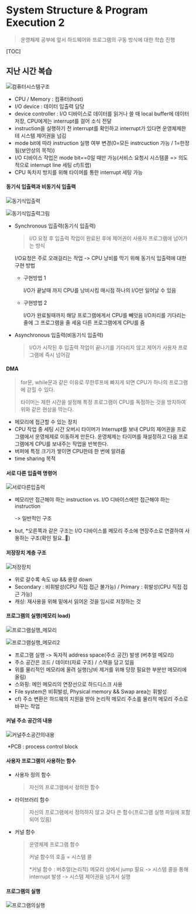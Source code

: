 # System Structure & Program Execution 2

> 운영체제 공부에 앞서 하드웨어와 프로그램의 구동 방식에 대한 학습 진행

[TOC]

## 지난 시간 복습

![컴퓨터시스템구조](assets/컴퓨터시스템구조.png)

- CPU / Memory : 컴퓨터(host)
- I/O device : 데이터 입출력 담당
- device controller : I/O 디바이스로 데이터를 읽거나 쓸 때 local buffer에 데이터 저장, CPU에게는 interrupt를 걸어 소식 전달
- instruction을 실행하기 전 interrupt를 확인하고 interrupt가 있다면 운영체제한테 시스템 제어권을 넘김
- mode bit에 따라 instruction 실행 여부 변경(0=모든 instrcuction 가능 / 1=한정됨(보안상의 목적))
- I/O 디바이스 작업은 mode bit==0일 때만 가능(서비스 요청시 시스템콜 => 의도적으로 interrupt line 세팅 cf)트랩)
- CPU 독차지 방지를 위해 타이머를 통한 interrupt 세팅 가능



#### 동기식 입출력과 비동기식 입출력

![동기식입출력](assets/동기식입출력.png)

![동기식입출력그림](assets/동기식입출력그림.png)

- Synchronous 입출력(동기식 입출력)

  > I/O 요청 후 입출력 작업이 완료된 후에 제어권이 사용자 프로그램에 넘어가는 방식

  I/O요청은 주로 오래걸리는 작업 -> CPU 낭비를 막기 위해 동기식 입출력에 대한 구현 방법

  - 구현방법 1

    I/O가 끝날때 까지 CPU를 낭비시킴
    매시점 하나의 I/O만 일어날 수 있음

  - 구현방법 2

    I/O가 완료될때까지 해당 프로그램에게서 CPU를 빼앗음
    I/O처리를 기다리는 줄에 그 프로그램을 줄 세움
    다른 프로그램에게 CPU를 줌

- Asynchronous 입출력(비동기식 입출력)

  > I/O가 시작된 후 입출력 작업이 끝나기를 기다리지 않고 제어가 사용자 프로그램에 즉시 넘어감

  

#### DMA

> for문, while문과 같은 이유로 무한루프에 빠지게 되면 CPU가 하나의 프로그램에 갇힐 수 있다.
>
> 타이머는 제한 시간을 설정해 특정 프로그램이 CPU를 독점하는 것을 방지하여 위와 같은 현상을 막는다.

- 메모리에 접근할 수 있는 장치
- CPU 작업 중 세팅 시간 오버시 타이머가 Interrupt를 보내 CPU의 제어권을 프로그램에서 운영체제로 이동하게 만든다. 운영체제는 타이머를 재설정하고 다음 프로그램에게 CPU를 보내주는 작업을 반복한다.
- 버퍼에 특정 크기가 쌓이면 CPU한테 한 번에 알려줌
- time sharing 목적



#### 서로 다른 입출력 명령어

![서로다른입출력](assets/서로다른입출력.png)

- 메모리만 접근해야 하는 instruction vs. I/O 디바이스에만 접근해야 하는 instruction

  -> 일반적인 구조

- but, *오른쪽과 같은 구조는 I/O 디바이스를 메모리 주소에 연장주소로 연결하여 사용하는 구조(확인 필요..🚫)



#### 저장장치 계층 구조

![저장장치](assets/저장장치.png)

- 위로 갈수록 속도 up && 용량 down
- Secondary : 비휘발성(CPU 직접 접근 불가능) / Primary : 휘발성(CPU 직접 접근 가능)
- 캐싱: 재사용을 위해 밑에서 읽어온 것을 임시로 저장하는 것



#### 프로그램의 실행(메모리 load)

![프로그램실행_메모리](assets/프로그램실행_메모리.png)

![프로그램실행_메모리2](assets/프로그램실행_메모리2.png)

- 프로그램 실행 -> 독자적 address space(주소 공간) 발생 (버추얼 메모리)
- 주소 공간은 코드 / 데이터(자료 구조) / 스택을 담고 있음
- 위를 물리적인 메모리에 올려 실행(낭비 제거를 위해 당장 필요한 부분만 메모리에 올림)
- 스와핑: 메인 메모리의 연장선으로 하드디스크 사용
- File system은 비휘발성, Physical memory && Swap area는 휘발성
- cf) 주소 변환은 하드웨의 지원을 받아 논리적 메모리 주소를 물리적 메모리 주소로 바꾸는 작업



#### 커널 주소 공간의 내용

![커널주소공간의내용](assets/커널주소공간의내용.png)

​			*PCB : process control block



#### 사용자 프로그램이 사용하는 함수

- 사용자 정의 함수

  > 자신의 프로그램에서 정의한 함수

- 라이브러리 함수

  > 자신의 프로그램에서 정의하지 않고 갖다 쓴 함수(프로그램 실행 파일에 포함되어 있음)

- 커널 함수

  > 운영체제 프로그램 함수
  >
  > 커널 함수의 호출 = 시스템 콜
  >
  > *커널 함수 : 버추얼(논리적) 메모리 상에서 jump 필요 -> 시스템 콜을 통해 interrupt 발생 -> 시스템 제어권을 넘겨서 실행



#### 프로그램의 실행

![프로그램의실행](assets/프로그램의실행.png)

